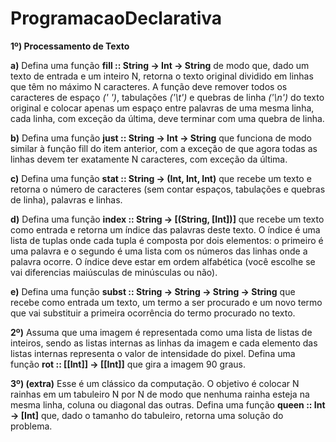 # ProgramacaoDeclarativa


**1º) Processamento de Texto**

**a)** Defina uma função **fill :: String -> Int -> String** de modo que, dado um texto de entrada e um inteiro N, retorna o texto original dividido em linhas que têm no máximo N caracteres. A função deve remover todos os caracteres de espaço *(' ')*, tabulações *('\t')* e quebras de linha *('\n')* do texto original e colocar apenas um espaço entre palavras de uma mesma linha, cada linha, com exceção da última, deve terminar com uma quebra de linha.

**b)** Defina uma função **just :: String -> Int -> String** que funciona de modo similar à função fill do item anterior, com a exceção de que agora todas as linhas devem ter exatamente N caracteres, com exceção da última.

**c)** Defina uma função **stat :: String -> (Int, Int, Int)** que recebe um texto e retorna o número de caracteres (sem contar espaços, tabulações e quebras de linha), palavras e linhas.

**d)** Defina uma função **index :: String -> [(String, [Int])]** que recebe um texto como entrada e retorna um índice das palavras deste texto. O índice é uma lista de tuplas onde cada tupla é composta por dois elementos: o primeiro é uma palavra e o segundo é uma lista com os números das linhas onde a palavra ocorre. O índice deve estar em ordem alfabética (você escolhe se vai diferencias maiúsculas de minúsculas ou não).

**e)** Defina uma função **subst :: String -> String -> String -> String** que recebe como entrada um texto, um termo a ser procurado e um novo termo que vai substituir a primeira
ocorrência do termo procurado no texto.


**2º)** Assuma que uma imagem é representada como uma lista de listas de inteiros, sendo as listas internas as linhas da imagem e cada elemento das listas internas representa o valor de intensidade do pixel. Defina uma função **rot :: [[Int]] -> [[Int]]** que gira a imagem 90 graus.

**3º) (extra)** Esse é um clássico da computação. O objetivo é colocar N rainhas em um tabuleiro N por N de modo que nenhuma rainha esteja na mesma linha, coluna ou diagonal das outras. Defina uma função **queen :: Int -> [Int]** que, dado o tamanho do tabuleiro, retorna uma solução do problema.
